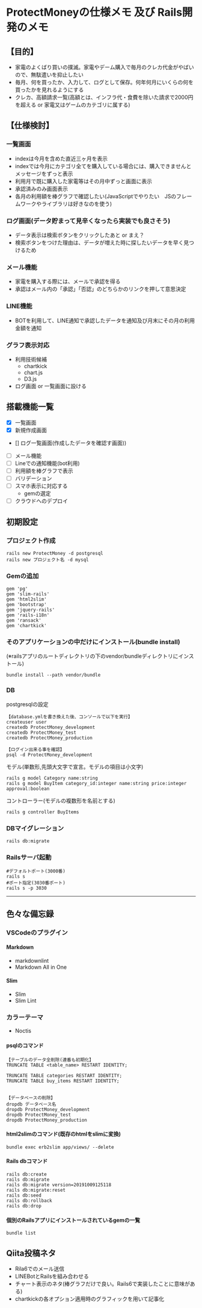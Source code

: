 # ProtectMoneyの仕様メモ 及び Rails開発のメモ

## 【目的】

- 家電のよくばり買いの撲滅。家電やデーム購入で毎月のクレカ代金がやばいので、無駄遣いを抑止したい
- 毎月、何を買ったか、入力して、ログとして保存。何年何月にいくらの何を買ったかを見れるようにする
- クレカ、高額請求一覧(高額とは、インフラ代・食費を除いた請求で2000円を超える or 家電又はゲームのカテゴリに属する)

## 【仕様検討】

### 一覧画面

- indexは今月を含めた直近三ヶ月を表示
- indexでは今月にカテゴリ全てを購入している場合には、購入できませんとメッセージをずっと表示
- 利用月で既に購入した家電等はその月中ずっと画面に表示
- 承認済みのみ画面表示
- 各月の利用額を棒グラフで確認したい(JavaScriptでやりたい　JSのフレームワークやライブラリは好きなのを使う)

### ログ画面(データ貯まって見辛くなったら実装でも良さそう)

- データ表示は検索ボタンをクリックしたあと or まえ？
- 検索ボタンをつけた理由は、データが増えた時に探したいデータを早く見つけるため

### メール機能

- 家電を購入する際には、メールで承認を得る
- 承認はメール内の「承認」「否認」のどちらかのリンクを押して意思決定

### LINE機能

- BOTを利用して、LINE通知で承認したデータを通知及び月末にその月の利用金額を通知

### グラフ表示対応

- 利用技術候補
  - chartkick
  - chart.js
  - D3.js
- ログ画面 or 一覧画面に設ける

## 搭載機能一覧

- [x] 一覧画面
- [x] 新規作成画面
- [] ログ一覧画面(作成したデータを確認す画面))
- [ ] メール機能
- [ ] Lineでの通知機能(bot利用)
- [ ] 利用額を棒グラフで表示
- [ ] バリデーション
- [ ] スマホ表示に対応する
  - gemの選定
- [ ] クラウドへのデプロイ

## __初期設定__

### プロジェクト作成

```rails
rails new ProtectMoney -d postgresql
rails new プロジェクト名 -d mysql
```

### Gemの追加

```Rails
gem 'pg'
gem 'slim-rails'
gem 'html2slim'
gem 'bootstrap'
gem 'jquery-rails'
gem 'rails-i18n'
gem 'ransack'
gem 'chartkick'
```

### そのアプリケーションの中だけにインストール(bundle install)

(※railsアプリのルートディレクトリの下のvendor/bundleディレクトリにインストール)  

```rails
bundle install --path vendor/bundle
```

### DB

postgresqlの設定

```Rails
【database.ymlを書き換えた後、コンソールで以下を実行】
createuser user
createdb ProtectMoney_development
createdb ProtectMoney_test
createdb ProtectMoney_production

【ログイン出来る事を確認】
psql -d ProtectMoney_development
```

モデル(単数形,先頭大文字で宣言。モデルの項目は小文字)

```Rails
rails g model Category name:string
rails g model BuyItem category_id:integer name:string price:integer approval:boolean
```

コントローラー(モデルの複数形を名前とする)

```Rails
rails g controller BuyItems
```

### DBマイグレーション

```Rails
rails db:migrate
```

### Railsサーバ起動

```rails
#デフォルトポート(3000番)
rails s
#ポート指定(3030番ポート)
rails s -p 3030
```

___

## 色々な備忘録

### VSCodeのプラグイン

#### Markdown

- markdownlint
- Markdown All in One

#### Slim

- Slim
- Slim Lint

### カラーテーマ

- Noctis

#### psqlのコマンド

```psql
【テーブルのデータ全削除(連番も初期化】
TRUNCATE TABLE <table_name> RESTART IDENTITY;

TRUNCATE TABLE categories RESTART IDENTITY;
TRUNCATE TABLE buy_items RESTART IDENTITY;


【データベースの削除】
dropdb データベース名
dropdb ProtectMoney_development
dropdb ProtectMoney_test
dropdb ProtectMoney_production
```

#### html2slimのコマンド(既存のhtmlをslimに変換)  

```rails
bundle exec erb2slim app/views/ --delete
```

#### Rails dbコマンド

```Rails
rails db:create
rails db:migrate
rails db:migrate version=20191009125118
rails db:migrate:reset
rails db:seed
rails db:rollback
rails db:drop
```

#### 個別のRailsアプリにインストールされているgemの一覧  

```rails
bundle list
```

## Qiita投稿ネタ

- Rila6でのメール送信
- LINEBotとRailsを組み合わせる
- チャート表示のネタ(棒グラフだけで良い。Rails6で実装したことに意味がある)
- chartkickの各オプション適用時のグラフィックを用いて記事化
